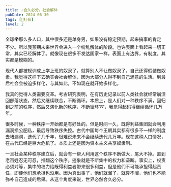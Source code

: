 ```yaml
---
title: ⚠️合久必分，社会解体
pubDate: 2024-06-30
tags: [👫社会]
level: 2
---
```


全球🌍那么多人口，其中很多还是单身男，如果没有稳定预期，起来搞事的肯定不少。所以我预期未来世界会进入一个纷乱解体的阶段。也许表面上看起来一切正常，其实已经解体了。就像现在很多不发达国家一样，表面上有边界，有制度，其实都是模糊的。

现代人都被规训成上学上班的奴隶了，就算别人不让做奴隶了，自己还得假装做奴隶。我觉得这样下去确实会社会解体，因为大部分人得不到自己满意的生活。到最后社会会被迫多样化，与其如此，不如现在就开始多样化。

我真的觉得人类需要变革。考古研究表明，在有历史记录以前人类社会就经常崩溃回部落状态，然后又继续联合，不断循环。本质上，是人们对一种秩序不满，回归到之前的秩序，然后又演化新的秩序，不断循环➿，我觉得起码得继续循环几万年。

很多时候，一种秩序一开始都是有好处的。但是时间一久，既得利益集团就会利用漏洞损公肥私，最后导致秩序失控。古代中国每个王朝其实都有很多不一样的制度去堵漏洞，迭代了几千年，很难说未来不会继续迭代几万年。现在这种人口情况，在古代已经是巨大危机了。本质上还是因为资本主义共享奴隶制。

一旦社会某种秩序建立后，就会有一帮人利用这个秩序不断做大，尾大不掉。直到老百姓忍无可忍，推翻这个秩序。迹象就是不断集中的权力和垄断。事实上，权责必须对等，集中的权力给既得利益者带来很多利益，但是他们不可能承担得起责任，即便他们想承担也没用。因为真出事了，他们就溜了，就算不溜，他们也不能弥补自己造成的后果。从这个角度来说，世界必然合久必分。
